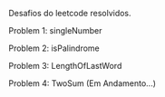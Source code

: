Desafios do leetcode resolvidos.

Problem 1: singleNumber

Problem 2: isPalindrome

Problem 3: LengthOfLastWord

Problem 4: TwoSum (Em Andamento...)
